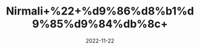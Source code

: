---
title: 'Nirmali+%22+%d9%86%d8%b1%d9%85%d9%84%db%8c+'
date: '2022-11-22' 
metatag: '' 
inventory: '0' 
draft: false 
# meta description 
shortDescripton: ''
description: 'Herbs+%d8%ac%da%91%db%8c+%d8%a8%d9%88%d9%b9%db%8c'
longdescription: ''
tags: ''
brand: ''
subCategory: ''
unit: '10 gm-Pk'
sellCount: '0'
featured: True
# product Price
price: '30.0'
# Product Short Description
shortDescription: ''
productID: '6D8702C2-384A-ED11-996A-005056B3A416'
type: 'products'
category: 'Herbs+%d8%ac%da%91%db%8c+%d8%a8%d9%88%d9%b9%db%8c' 
thumnailproduct: 'https://eraconnect.blob.core.windows.net/product-images/aminsaddiquidawakhana/b8be239b-b2b0-48f0-84dd-2c0fa6eb48fe.webp' 
images:
  - image: 'https://eraconnect.blob.core.windows.net/product-images/aminsaddiquidawakhana/b8be239b-b2b0-48f0-84dd-2c0fa6eb48fe.webp'  
Variants:
---